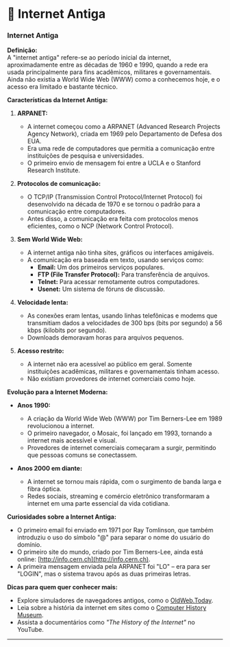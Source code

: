 # 💾 Internet Antiga


### **Internet Antiga**
**Definição:**  
A "internet antiga" refere-se ao período inicial da internet, aproximadamente entre as décadas de 1960 e 1990, quando a rede era usada principalmente para fins acadêmicos, militares e governamentais. Ainda não existia a World Wide Web (WWW) como a conhecemos hoje, e o acesso era limitado e bastante técnico.

**Características da Internet Antiga:**
1. **ARPANET:**  
   - A internet começou como a ARPANET (Advanced Research Projects Agency Network), criada em 1969 pelo Departamento de Defesa dos EUA.  
   - Era uma rede de computadores que permitia a comunicação entre instituições de pesquisa e universidades.  
   - O primeiro envio de mensagem foi entre a UCLA e o Stanford Research Institute.

2. **Protocolos de comunicação:**  
   - O TCP/IP (Transmission Control Protocol/Internet Protocol) foi desenvolvido na década de 1970 e se tornou o padrão para a comunicação entre computadores.  
   - Antes disso, a comunicação era feita com protocolos menos eficientes, como o NCP (Network Control Protocol).

3. **Sem World Wide Web:**  
   - A internet antiga não tinha sites, gráficos ou interfaces amigáveis.  
   - A comunicação era baseada em texto, usando serviços como:  
     - **Email:** Um dos primeiros serviços populares.  
     - **FTP (File Transfer Protocol):** Para transferência de arquivos.  
     - **Telnet:** Para acessar remotamente outros computadores.  
     - **Usenet:** Um sistema de fóruns de discussão.

4. **Velocidade lenta:**  
   - As conexões eram lentas, usando linhas telefônicas e modems que transmitiam dados a velocidades de 300 bps (bits por segundo) a 56 kbps (kilobits por segundo).  
   - Downloads demoravam horas para arquivos pequenos.

5. **Acesso restrito:**  
   - A internet não era acessível ao público em geral. Somente instituições acadêmicas, militares e governamentais tinham acesso.  
   - Não existiam provedores de internet comerciais como hoje.

**Evolução para a Internet Moderna:**
- **Anos 1990:**  
  - A criação da World Wide Web (WWW) por Tim Berners-Lee em 1989 revolucionou a internet.  
  - O primeiro navegador, o Mosaic, foi lançado em 1993, tornando a internet mais acessível e visual.  
  - Provedores de internet comerciais começaram a surgir, permitindo que pessoas comuns se conectassem.

- **Anos 2000 em diante:**  
  - A internet se tornou mais rápida, com o surgimento de banda larga e fibra óptica.  
  - Redes sociais, streaming e comércio eletrônico transformaram a internet em uma parte essencial da vida cotidiana.

**Curiosidades sobre a Internet Antiga:**
- O primeiro email foi enviado em 1971 por Ray Tomlinson, que também introduziu o uso do símbolo "@" para separar o nome do usuário do domínio.  
- O primeiro site do mundo, criado por Tim Berners-Lee, ainda está online: [http://info.cern.ch](http://info.cern.ch).  
- A primeira mensagem enviada pela ARPANET foi "LO" – era para ser "LOGIN", mas o sistema travou após as duas primeiras letras.

**Dicas para quem quer conhecer mais:**
- Explore simuladores de navegadores antigos, como o [OldWeb.Today](https://oldweb.today/).  
- Leia sobre a história da internet em sites como o [Computer History Museum](https://computerhistory.org/).  
- Assista a documentários como *"The History of the Internet"* no YouTube.

---

